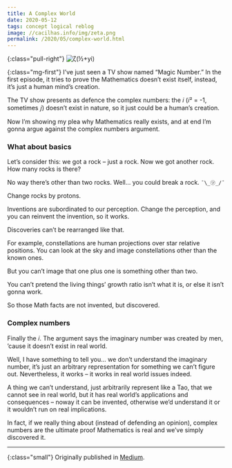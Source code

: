 ```yaml
---
title: A Complex World
date: 2020-05-12
tags: concept logical reblog
image: //cacilhas.info/img/zeta.png
permalink: /2020/05/complex-world.html
---
```

[medium]: https://cacilhas.medium.com/a-complex-world-b22e18f2147f

{:class="pull-right"} <img src="{{{ image }}}" alt="ζ(½+yi)" />

{:class="mg-first"} I’ve just seen a TV show named “Magic Number.” In the first
episode, it tries to prove the Mathematics doesn’t exist itself, instead, it’s
just a human mind’s creation.

The TV show presents as defence the complex numbers: the 𝑖 (𝑖² = -1, sometimes
𝑗) doesn’t exist in nature, so it just could be a human’s creation.

Now I’m showing my plea why Mathematics really exists, and at end I’m gonna
argue against the complex numbers argument.

### What about basics

Let’s consider this: we got a rock – just a rock. Now we got another rock. How
many rocks is there?


No way there’s other than two rocks. Well… you could break a rock. `¯\_㋡_/¯`

Change rocks by protons.

Inventions are subordinated to our perception. Change the perception, and you
can reinvent the invention, so it works.

Discoveries can’t be rearranged like that.

For example, constellations are human projections over star relative positions.
You can look at the sky and image constellations other than the known ones.

But you can’t image that one plus one is something other than two.

You can’t pretend the living things’ growth ratio isn’t what it is, or else it
isn’t gonna work.

So those Math facts are not invented, but discovered.

### Complex numbers

Finally the 𝑖. The argument says the imaginary number was created by men,
’cause it doesn’t exist in real world.

Well, I have something to tell you… we don’t understand the imaginary number,
it’s just an arbitrary representation for something we can’t figure out.
Nevertheless, it works – it works in real world issues indeed.

A thing we can’t understand, just arbitrarily represent like a Tao, that we
cannot see in real world, but it has real world’s applications and consequences
– noway it can be invented, otherwise we’d understand it or it wouldn’t run on
real implications.

In fact, if we really thing about (instead of defending an opinion), complex
numbers are the ultimate proof Mathematics is real and we’ve simply discovered
it.

-----

{:class="small"} Originally published in [Medium][medium].
